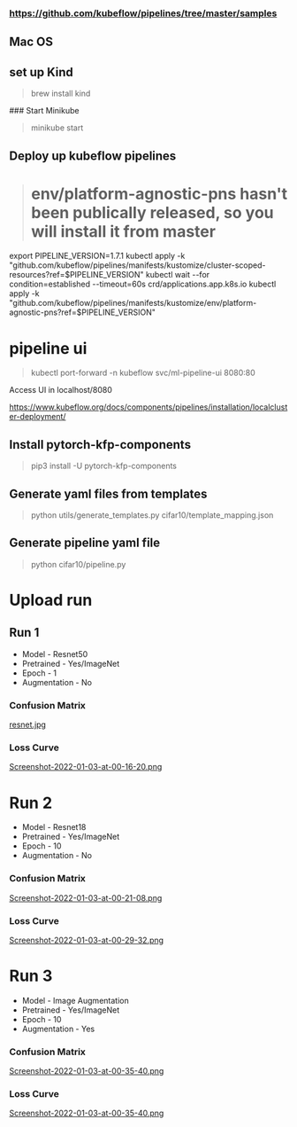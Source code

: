 

### https://github.com/kubeflow/pipelines/tree/master/samples


## Mac OS 
## set up Kind

> brew install kind



### Start Minikube
> minikube start


## Deploy up kubeflow pipelines

> # env/platform-agnostic-pns hasn't been publically released, so you will install it from master
export PIPELINE_VERSION=1.7.1
kubectl apply -k "github.com/kubeflow/pipelines/manifests/kustomize/cluster-scoped-resources?ref=$PIPELINE_VERSION"
kubectl wait --for condition=established --timeout=60s crd/applications.app.k8s.io
kubectl apply -k "github.com/kubeflow/pipelines/manifests/kustomize/env/platform-agnostic-pns?ref=$PIPELINE_VERSION"


# pipeline ui
> kubectl port-forward -n kubeflow svc/ml-pipeline-ui 8080:80

Access UI in localhost/8080

https://www.kubeflow.org/docs/components/pipelines/installation/localcluster-deployment/


## Install pytorch-kfp-components
> pip3 install -U pytorch-kfp-components


## Generate yaml files from templates
> python utils/generate_templates.py cifar10/template_mapping.json


## Generate pipeline yaml file
> python cifar10/pipeline.py


# Upload run



## Run 1 
* Model - Resnet50 
* Pretrained - Yes/ImageNet
* Epoch - 1
* Augmentation - No

### Confusion Matrix
[resnet.jpg](https://postimg.cc/nXQ6J4F3)

### Loss Curve
[Screenshot-2022-01-03-at-00-16-20.png](https://postimg.cc/vg1nqZLx)


# Run 2
* Model - Resnet18
* Pretrained - Yes/ImageNet
* Epoch - 10
* Augmentation - No

### Confusion Matrix
[Screenshot-2022-01-03-at-00-21-08.png](https://postimg.cc/p9vxcGff)


### Loss Curve
[Screenshot-2022-01-03-at-00-29-32.png](https://postimg.cc/dhtjRvXr)


# Run 3
* Model - Image Augmentation 
* Pretrained - Yes/ImageNet
* Epoch - 10
* Augmentation - Yes

### Confusion Matrix
[Screenshot-2022-01-03-at-00-35-40.png](https://postimg.cc/XpDty21j)

### Loss Curve
[Screenshot-2022-01-03-at-00-35-40.png](https://postimg.cc/XpDty21j)
